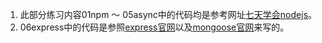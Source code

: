 1. 此部分练习内容01npm ～ 05async中的代码均是参考网址[七天学会nodejs](https://nqdeng.github.io/7-days-nodejs/#1.1)。
2. 06express中的代码是参照[express官网](https://expressjs.com/)以及[mongoose官网](http://mongoosejs.com/docs/index.html)来写的。